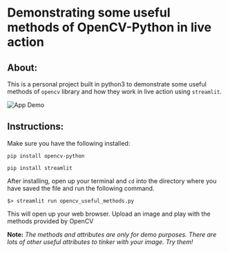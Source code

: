 # Demonstrating some useful methods of OpenCV-Python in live action

## About:

This is a personal project built in python3 to demonstrate some useful methods of `opencv` library and how they work in live action using `streamlit`.

![App Demo](demo/demo.gif)

## Instructions:

Make sure you have the following installed:

`pip install opencv-python`

`pip install streamlit`

After installing, open up your terminal and `cd` into the directory where you have saved the file and run the following command.

`$> streamlit run opencv_useful_methods.py`

This will open up your web browser. Upload an image and play with the methods provided by OpenCV

**Note:** *The methods and attributes are only for demo purposes. There are lots of other useful attributes to tinker with your image. Try them!*
